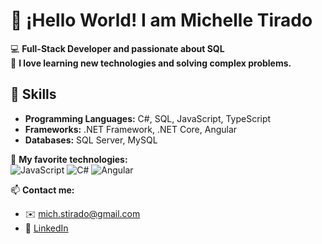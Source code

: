 # 👋 ¡Hello World! I am Michelle Tirado

💻 **Full-Stack Developer and passionate about SQL**  
🌟 **I love learning new technologies and solving complex problems.**  

## 🔧 Skills
- **Programming Languages:** C#, SQL, JavaScript, TypeScript
- **Frameworks:** .NET Framework, .NET Core, Angular
- **Databases:** SQL Server, MySQL

🌟 **My favorite technologies:**  
![JavaScript](https://img.shields.io/badge/-JavaScript-F7DF1E?logo=javascript&logoColor=black&style=flat-square)
![C#](https://img.shields.io/badge/-C%23-239120?logo=c-sharp&logoColor=white&style=flat-square)
![Angular](https://img.shields.io/badge/-Angular-DD0031?logo=angular&logoColor=white&style=flat-square)

📫 **Contact me:**  
- ✉️ [mich.stirado@gmail.com](mailto:mich.stirado@gmail.com)  
- 💼 [LinkedIn](https://www.linkedin.com/in/michelle-tirado-151885238/)
